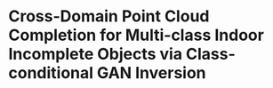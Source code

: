 # Cross-Domain Point Cloud Completion for Multi-class Indoor Incomplete Objects via Class-conditional GAN Inversion
